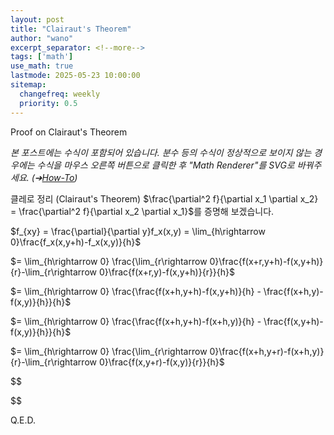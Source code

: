 ```yaml
---
layout: post
title: "Clairaut's Theorem"
author: "wano"
excerpt_separator: <!--more-->
tags: ['math']
use_math: true
lastmode: 2025-05-23 10:00:00
sitemap:
  changefreq: weekly
  priority: 0.5
---
```


Proof on Clairaut's Theorem<!--more-->

*본 포스트에는 수식이 포함되어 있습니다. 분수 등의 수식이 정상적으로 보이지 않는 경우에는 수식을 마우스 오른쪽 버튼으로 클릭한 후 "Math Renderer"를 SVG로 바꿔주세요. (➔[How-To](https://cgvfxmath.github.io/2023-03-18/math-renderer))*

클레로 정리 (Clairaut's Theorem) $\frac{\partial^2 f}{\partial x_1 \partial x_2} = \frac{\partial^2 f}{\partial x_2 \partial x_1}$를 증명해 보겠습니다.

$f_{xy} = \frac{\partial}{\partial y}f_x(x,y) = \lim_{h\rightarrow 0}\frac{f_x(x,y+h)-f_x(x,y)}{h}$

$= \lim_{h\rightarrow 0} \frac{\lim_{r\rightarrow 0}\frac{f(x+r,y+h)-f(x,y+h)}{r}-\lim_{r\rightarrow 0}\frac{f(x+r,y)-f(x,y+h)}{r}}{h}$

$= \lim_{h\rightarrow 0} \frac{\frac{f(x+h,y+h)-f(x,y+h)}{h} - \frac{f(x+h,y)-f(x,y)}{h}}{h}$

$= \lim_{h\rightarrow 0} \frac{\frac{f(x+h,y+h)-f(x+h,y)}{h} - \frac{f(x,y+h)-f(x,y)}{h}}{h}$

$= \lim_{h\rightarrow 0} \frac{\lim_{r\rightarrow 0}\frac{f(x+h,y+r)-f(x+h,y)}{r}-\lim_{r\rightarrow 0}\frac{f(x,y+r)-f(x,y)}{r}}{h}$

$$

$$

Q.E.D.


